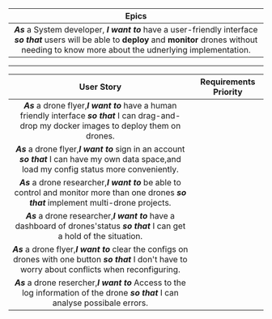 | Epics |
|:----------:|
|***As*** a System developer, ***I want to*** have a user-friendly interface ***so that*** users will be able to **deploy** and **monitor** drones without needing to know more about the udnerlying implementation.|  
---
| User Story | Requirements Priority |
|:----------:|:---------------------:|
|***As*** a drone flyer,***I want to*** have a human friendly interface ***so that*** I can drag-and-drop my docker images to deploy them on drones.|    |
|***As*** a drone flyer,***I want to*** sign in an account ***so that*** I can have my own data space,and load my config status more conveniently.|    |
|***As*** a drone researcher,***I want to*** be able to control and monitor more than one drones ***so that*** implement multi-drone projects.|    |
|***As*** a drone researcher,***I want to*** have a dashboard of drones'status ***so that*** I can get a hold of the situation.|    |
|***As*** a drone flyer,***I want to*** clear the configs on drones with one button ***so that*** I don't have to worry about conflicts when reconfiguring.|    |
|***As*** a drone resercher,***I want to*** Access to the log information of the drone ***so that*** I can analyse possibale errors.|    |
